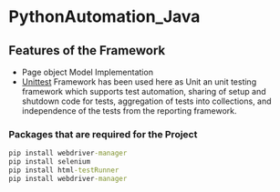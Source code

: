 # PythonAutomation_Java

## Features of the Framework

* Page object Model Implementation
* [Unittest](https://docs.python.org/3/library/unittest.html) Framework has been used here as Unit an unit testing framework which supports test automation, sharing of setup and shutdown code for tests, aggregation of tests into collections, and independence of the tests from the reporting framework.

### Packages that are required for the Project

```cmd
pip install webdriver-manager
pip install selenium
pip install html-testRunner
pip install webdriver-manager
```
